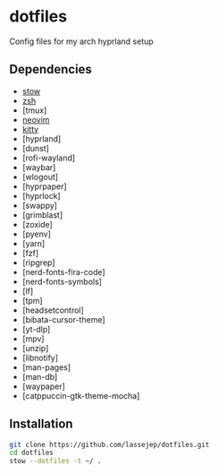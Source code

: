 # dotfiles
Config files for my arch hyprland setup

## Dependencies
- [stow](https://www.gnu.org/software/stow/)
- [zsh](https://www.zsh.org/)
- [tmux]
- [neovim](https://neovim.io/)
- [kitty](https://sw.kovidgoyal.net/kitty/)
- [hyprland]
- [dunst]
- [rofi-wayland]
- [waybar]
- [wlogout]
- [hyprpaper]
- [hyprlock]
- [swappy]
- [grimblast]
- [zoxide]
- [pyenv]
- [yarn]
- [fzf]
- [ripgrep]
- [nerd-fonts-fira-code]
- [nerd-fonts-symbols]
- [lf]
- [tpm]
- [headsetcontrol]
- [bibata-cursor-theme]
- [yt-dlp]
- [mpv]
- [unzip]
- [libnotify]
- [man-pages]
- [man-db]
- [waypaper]
- [catppuccin-gtk-theme-mocha]

## Installation
```bash
git clone https://github.com/lassejep/dotfiles.git
cd dotfiles
stow --dotfiles -t ~/ .
```
